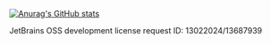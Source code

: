 [![Anurag's GitHub stats](https://github-readme-stats.vercel.app/api?username=jingfelix&bg_color=0,12c2e9,c471ed,f64f59&title_color=ffffff&text_color=ffffff)](https://github.com/anuraghazra/github-readme-stats)
<!--
### Hello there 👋
**jingfelix/jingfelix** is a ✨ _special_ ✨ repository because its `README.md` (this file) appears on your GitHub profile.

Here are some ideas to get you started:

- 🔭 I’m currently working on ...
- 🌱 I’m currently learning ...
- 👯 I’m looking to collaborate on ...
- 🤔 I’m looking for help with ...
- 💬 Ask me about ...
- 📫 How to reach me: ...
- 😄 Pronouns: ...
- ⚡ Fun fact: ...
-->

JetBrains OSS development license request ID: 13022024/13687939